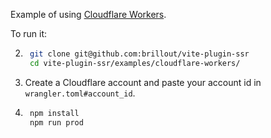 Example of using [Cloudflare Workers](https://workers.cloudflare.com/).

To run it:

2. ```bash
    git clone git@github.com:brillout/vite-plugin-ssr
    cd vite-plugin-ssr/examples/cloudflare-workers/
    ```

2. Create a Cloudflare account and paste your account id in `wrangler.toml#account_id`.

3. ```bash
    npm install
    npm run prod
    ```
